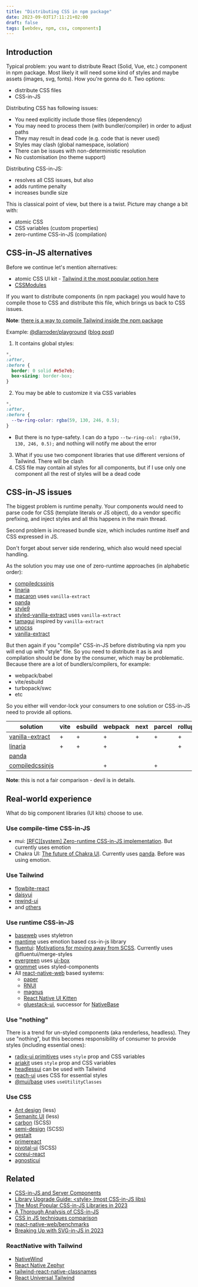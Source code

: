```yaml
---
title: "Distributing CSS in npm package"
date: 2023-09-03T17:11:21+02:00
draft: false
tags: [webdev, npm, css, components]
---
```


## Introduction

Typical problem: you want to distribute React (Solid, Vue, etc.) component in npm package. Most likely it will need some kind of styles and maybe assets (images, svg, fonts). How you're gonna do it. Two options:

<!--more-->

- distribute CSS files
- CSS-in-JS

Distributing CSS has following issues:

- You need explicitly include those files (dependency)
- You may need to process them (with bundler/compiler) in order to adjust paths
- They may result in dead code (e.g. code that is never used)
- Styles may clash (global namespace, isolation)
- There can be issues with non-deterministic resolution
- No customisation (no theme support)

Distributing CSS-in-JS:

- resolves all CSS issues, but also
- adds runtime penalty
- increases bundle size

This is classical point of view, but there is a twist. Picture may change a bit with:

- atomic CSS
- CSS variables (custom properties)
- zero-runtime CSS-in-JS (compilation)

## CSS-in-JS alternatives

Before we continue let's mention alternatives:

- atomic CSS UI kit - [Tailwind it the most popular option here](https://2023.stateofcss.com/en-US/css-frameworks/)
- [CSSModules](https://github.com/css-modules/css-modules)

If you want to distribute components (in npm package) you would have to compile those to CSS and distribute this file, which brings us back to CSS issues.

**Note**: [there is a way to compile Tailwind inside the npm package](https://github.com/tailwindlabs/tailwindcss/discussions/8814)

Example: [@dlarroder/playground](https://www.npmjs.com/package/@dlarroder/playground?activeTab=code) ([blog post](https://www.trongtomo.com/blog/create-and-publish-your-own-react-component-library-with-typescript-storybook-and-tailwind))

1. It contains global styles:

```css
*,
:after,
:before {
  border: 0 solid #e5e7eb;
  box-sizing: border-box;
}
```

2. You may be able to customize it via CSS variables

```css
*,
:after,
:before {
  --tw-ring-color: rgba(59, 130, 246, 0.5);
}
```

- But there is no type-safety. I can do a typo `--tw-ring-col: rgba(59, 130, 246, 0.5);` and nothing will notify me about the error

3. What if you use two component libraries that use different versions of Tailwind. There will be clash
4. CSS file may contain all styles for all components, but if I use only one component all the rest of styles will be a dead code

## CSS-in-JS issues

The biggest problem is runtime penalty. Your components would need to parse code for CSS (template literals or JS object), do a vendor specific prefixing, and inject styles and all this happens in the main thread.

Second problem is increased bundle size, which includes runtime itself and CSS expressed in JS.

Don't forget about server side rendering, which also would need special handling.

As the solution you may use one of zero-runtime approaches (in alphabetic order):

- [compiledcssinjs](https://compiledcssinjs.com/)
- [linaria](https://linaria.dev/)
- [macaron](https://macaron.js.org/) uses `vanilla-extract`
- [panda](https://panda-css.com/)
- [style9](https://github.com/johanholmerin/style9/blob/master/docs/How-it-works.md)
- [styled-vanilla-extract](https://github.com/wmertens/styled-vanilla-extract) uses `vanilla-extract`
- [tamagui](https://github.com/tamagui/tamagui/blob/becbd88dd46fc43b4c0a838c33a19f07cb578542/packages/vite-plugin/src/extract.ts#L1) inspired by `vanilla-extract`
- [unocss](https://unocss.dev/guide/)
- [vanilla-extract](https://vanilla-extract.style/)

But then again if you "compile" CSS-in-JS before distributing via npm you will end up with "style" file. So you need to distribute it as is and compilation should be done by the consumer, which may be problematic. Because there are a lot of bundlers/compilers, for example:

- webpack/babel
- vite/esbuild
- turbopack/swc
- etc

So you either will vendor-lock your consumers to one solution or CSS-in-JS need to provide all options.

| solution                                                                                            | vite | esbuild | webpack | next | parcel | rollup | babel | cli |
| --------------------------------------------------------------------------------------------------- | ---- | ------- | ------- | ---- | ------ | ------ | ----- | --- |
| [vanilla-extract](https://vanilla-extract.style/documentation/getting-started/#bundler-integration) | +    | +       | +       | +    | +      | +      |       |     |
| [linaria](https://github.com/callstack/linaria/blob/master/docs/BUNDLERS_INTEGRATION.md)            | +    | +       | +       |      |        | +      | +     |     |
| [panda](https://panda-css.com/docs/installation/cli)                                             |      |         |         |      |        |        |       | +   |
| [compiledcssinjs](https://compiledcssinjs.com/docs/installation)                                    |      |         | +       |      | +      |        | +     |     |

**Note**: this is not a fair comparison - devil is in details.

## Real-world experience

What do big component libraries (UI kits) choose to use.

### Use compile-time CSS-in-JS

- mui: [[RFC][system] Zero-runtime CSS-in-JS implementation](https://github.com/mui/material-ui/issues/38137). But currently uses emotion
- Chakra UI: [The future of Chakra UI](https://www.adebayosegun.com/blog/the-future-of-chakra-ui). Currently uses [panda](https://github.com/chakra-ui/panda). Before was using emotion.

### Use Tailwind

- [flowbite-react](https://github.com/themesberg/flowbite-react)
- [daisyui](https://daisyui.com/)
- [rewind-ui](https://rewind-ui.dev/)
- and [others](https://github.com/aniftyco/awesome-tailwindcss#ui-libraries-components--templates)

### Use runtime CSS-in-JS

- [baseweb](https://github.com/uber/baseweb) uses styletron
- [mantime](https://github.com/mantinedev/mantine) uses emotion based css-in-js library
- [fluentui](https://react.fluentui.dev/): [Motivations for moving away from SCSS](https://github.com/microsoft/fluentui/wiki/Component-Styling#motivations-for-moving-away-from-scss). Currently uses @fluentui/merge-styles
- [evergreen](https://evergreen.segment.com/) uses [ui-box](https://github.com/segmentio/ui-box)
- [grommet](https://github.com/grommet/grommet) uses styled-components
- All [react-native-web](https://necolas.github.io/react-native-web/) based systems:
  - [paper](https://reactnativepaper.com/)
  - [RNUI](https://wix.github.io/react-native-ui-lib/)
  - [magnus](https://magnus-ui.com/)
  - [React Native UI Kitten](https://akveo.github.io/react-native-ui-kitten/docs/guides/running-on-the-web#existing-expo-applications)
  - [gluestack-ui](https://ui.gluestack.io/), successor for [NativeBase](https://nativebase.io/)

### Use "nothing"

There is a trend for un-styled components (aka renderless, headless). They use "nothing", but this becomes responsibility of consumer to provide styles (including essential ones):

- [radix-ui primitives](https://www.radix-ui.com/primitives/docs/guides/styling) uses `style` prop and CSS variables
- [ariakit](https://ariakit.org/guide/styling) uses `style` prop and CSS variables
- [headlessui](https://github.com/tailwindlabs/headlessui) can be used with Tailwind
- [reach-ui](https://reach.tech/) uses CSS for essential styles
- [@mui/base](https://github.com/mui/material-ui/tree/master/packages/mui-base) uses `useUtilityClasses`

### Use CSS

- [Ant design](https://ant.design) (less)
- [Semanitc UI](https://react.semantic-ui.com/theming/) (less)
- [carbon](https://github.com/carbon-design-system/carbon/tree/main) (SCSS)
- [semi-design](https://github.com/DouyinFE/semi-design) (SCSS)
- [gestalt](https://github.com/pinterest/gestalt)
- [primereact](https://github.com/primefaces/primereact)
- [pivotal-ui](https://github.com/pivotal-cf/pivotal-ui) (SCSS)
- [coreui-react](https://github.com/coreui/coreui-react)
- [agnosticui](https://github.com/AgnosticUI/agnosticui)

## Related

- [CSS-in-JS and Server Components](https://nextjs.org/docs/app/building-your-application/styling/css-in-js)
- [Library Upgrade Guide: \<style\> (most CSS-in-JS libs)](https://github.com/reactwg/react-18/discussions/110)
- [The Most Popular CSS-in-JS Libraries in 2023](https://stackdiary.com/css-in-js-libraries/)
- [A Thorough Analysis of CSS-in-JS](https://css-tricks.com/a-thorough-analysis-of-css-in-js/)
- [CSS in JS techniques comparison](https://github.com/MicheleBertoli/css-in-js)
- [react-native-web/benchmarks](https://necolas.github.io/react-native-web/benchmarks/)
- [Breaking Up with SVG-in-JS in 2023](https://kurtextrem.de/posts/svg-in-js)

### ReactNative with Tailwind

- [NativeWind](https://www.nativewind.dev/)
- [React Native Zephyr](https://formidable.com/open-source/react-native-zephyr/)
- [tailwind-react-native-classnames](https://github.com/jaredh159/tailwind-react-native-classnames)
- [React Universal Tailwind](https://github.com/react-universal/tailwind)
